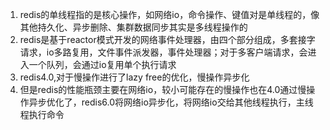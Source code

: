 1. redis的单线程指的是核心操作，如网络io，命令操作、键值对是单线程的，像其他持久化、异步删除、集群数据同步其实是多线程操作的
2. redis是基于reactor模式开发的网络事件处理器，由四个部分组成，多套接字请求，io多路复用，文件事件派发器，事件处理器；对于多客户端请求，会进入一个队列，会通过io复用单个执行请求
2. redis4.0,对于慢操作进行了lazy free的优化，慢操作异步化
3. 但是redis的性能瓶颈主要在网络io，较小可能存在的慢操作也在4.0通过慢操作异步优化了，redis6.0将网络io异步化，将网络io交给其他线程执行，主线程执行命令